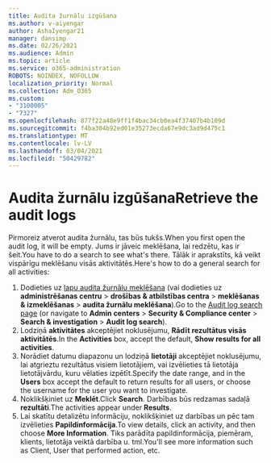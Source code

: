 ```yaml
---
title: Audita žurnālu izgūšana
ms.author: v-aiyengar
author: AshaIyengar21
manager: dansimp
ms.date: 02/26/2021
ms.audience: Admin
ms.topic: article
ms.service: o365-administration
ROBOTS: NOINDEX, NOFOLLOW
localization_priority: Normal
ms.collection: Adm_O365
ms.custom:
- "3100005"
- "7327"
ms.openlocfilehash: 877f22a48e9ff1f4bac34cb0ea4f37407b4b109d
ms.sourcegitcommit: f4ba304b92ed01e35273ecda67e9dc3ad9d475c1
ms.translationtype: MT
ms.contentlocale: lv-LV
ms.lasthandoff: 03/04/2021
ms.locfileid: "50429782"
---
```

# <a name="retrieve-the-audit-logs"></a><span data-ttu-id="7eb0e-102">Audita žurnālu izgūšana</span><span class="sxs-lookup"><span data-stu-id="7eb0e-102">Retrieve the audit logs</span></span>

<span data-ttu-id="7eb0e-103">Pirmoreiz atverot audita žurnālu, tas būs tukšs.</span><span class="sxs-lookup"><span data-stu-id="7eb0e-103">When you first open the audit log, it will be empty.</span></span> <span data-ttu-id="7eb0e-104">Jums ir jāveic meklēšana, lai redzētu, kas ir šeit.</span><span class="sxs-lookup"><span data-stu-id="7eb0e-104">You have to do a search to see what's there.</span></span> <span data-ttu-id="7eb0e-105">Tālāk ir aprakstīts, kā veikt vispārīgu meklēšanu visās aktivitātēs.</span><span class="sxs-lookup"><span data-stu-id="7eb0e-105">Here's how to do a general search for all activities:</span></span>

1. <span data-ttu-id="7eb0e-106">Dodieties uz [lapu audita žurnālu meklēšana](https://protection.office.com/#/unifiedauditlog) (vai dodieties uz **administrēšanas centru**  >  **drošības & atbilstības centra**  >  **meklēšanas & izmeklēšanas**  >  **audita žurnālu meklēšana**).</span><span class="sxs-lookup"><span data-stu-id="7eb0e-106">Go to the [Audit log search page](https://protection.office.com/#/unifiedauditlog) (or navigate to  **Admin centers** > **Security & Compliance center** > **Search & investigation** > **Audit log search**).</span></span>
1. <span data-ttu-id="7eb0e-107">Lodziņā **aktivitātes** akceptējiet noklusējumu, **Rādīt rezultātus visās aktivitātēs**.</span><span class="sxs-lookup"><span data-stu-id="7eb0e-107">In the **Activities** box, accept the default, **Show results for all activities**.</span></span>
1. <span data-ttu-id="7eb0e-108">Norādiet datumu diapazonu un lodziņā **lietotāji** akceptējiet noklusējumu, lai atgrieztu rezultātus visiem lietotājiem, vai izvēlieties tā lietotāja lietotājvārdu, kuru vēlaties izpētīt.</span><span class="sxs-lookup"><span data-stu-id="7eb0e-108">Specify the date range, and in the **Users** box accept the default to return results for all users, or choose the username for the user you want to investigate.</span></span>
1. <span data-ttu-id="7eb0e-109">Noklikšķiniet uz **Meklēt**.</span><span class="sxs-lookup"><span data-stu-id="7eb0e-109">Click **Search**.</span></span> <span data-ttu-id="7eb0e-110">Darbības būs redzamas sadaļā **rezultāti**.</span><span class="sxs-lookup"><span data-stu-id="7eb0e-110">The activities appear under **Results**.</span></span>
1. <span data-ttu-id="7eb0e-111">Lai skatītu detalizētu informāciju, noklikšķiniet uz darbības un pēc tam izvēlieties **Papildinformācija**.</span><span class="sxs-lookup"><span data-stu-id="7eb0e-111">To view details, click an activity, and then choose **More Information**.</span></span> <span data-ttu-id="7eb0e-112">Tiks parādīta papildinformācija, piemēram, klients, lietotāja veiktā darbība u. tml.</span><span class="sxs-lookup"><span data-stu-id="7eb0e-112">You'll see more information such as Client, User that performed action, etc.</span></span>
